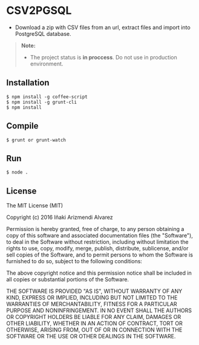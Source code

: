 CSV2PGSQL
===================

- Download a zip with CSV files from an url, extract files and import into PostgreSQL database.

> **Note:**
> - The project status is **in proccess**. Do not use in production environment.

## Installation
```
$ npm install -g coffee-script
$ npm install -g grunt-cli
$ npm install
```
## Compile
```
$ grunt or grunt-watch
```
## Run
```
$ node .
```

## License

The MIT License (MIT)

Copyright (c) 2016 Iñaki Arizmendi Alvarez

Permission is hereby granted, free of charge, to any person obtaining a copy
of this software and associated documentation files (the "Software"), to deal
in the Software without restriction, including without limitation the rights
to use, copy, modify, merge, publish, distribute, sublicense, and/or sell
copies of the Software, and to permit persons to whom the Software is
furnished to do so, subject to the following conditions:

The above copyright notice and this permission notice shall be included in all
copies or substantial portions of the Software.

THE SOFTWARE IS PROVIDED "AS IS", WITHOUT WARRANTY OF ANY KIND, EXPRESS OR
IMPLIED, INCLUDING BUT NOT LIMITED TO THE WARRANTIES OF MERCHANTABILITY,
FITNESS FOR A PARTICULAR PURPOSE AND NONINFRINGEMENT. IN NO EVENT SHALL THE
AUTHORS OR COPYRIGHT HOLDERS BE LIABLE FOR ANY CLAIM, DAMAGES OR OTHER
LIABILITY, WHETHER IN AN ACTION OF CONTRACT, TORT OR OTHERWISE, ARISING FROM,
OUT OF OR IN CONNECTION WITH THE SOFTWARE OR THE USE OR OTHER DEALINGS IN THE
SOFTWARE.